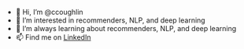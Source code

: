 - 👋 Hi, I’m @ccoughlin
- 👀 I’m interested in recommenders, NLP, and deep learning
- 🌱 I’m always learning about recommenders, NLP, and deep learning
- 📫 Find me on [LinkedIn](https://www.linkedin.com/in/chrisrcoughlin)

<!---
ccoughlin/ccoughlin is a ✨ special ✨ repository because its `README.md` (this file) appears on your GitHub profile.
You can click the Preview link to take a look at your changes.
--->
